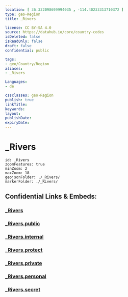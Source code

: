 ```yaml
---
location: [ 36.332098699994035 , -114.40233313710372 ] 
type: geo-Region
title: _Rivers

license: CC BY-SA 4.0
source: https://datahub.io/core/country-codes
isDeleted: false
isReadOnly: false
draft: false
confidential: public

tags:
- geo/Country/Region
aliases:
- _Rivers

Languages:
- de

cssclasses: geo-Region
publish: true
linkTitle: 
keywords: 
layout: 
publishDate: 
expiryDate: 
---
```


# _Rivers

```leaflet
id: _Rivers
zoomFeatures: true 
minZoom: 2 
maxZoom: 18
geojsonFolder: ./_Rivers/
markerFolder: ./_Rivers/
```


## Confidential Links & Embeds: 

### [_Rivers](/_Standards/Earth/Continent/America~North/USA/USA~Mountain/Arizona/Rivers~Arizona/_Rivers.md) 

### [_Rivers.public](/_public/Earth/Continent/America~North/USA/USA~Mountain/Arizona/Rivers~Arizona/_Rivers.public.md) 

### [_Rivers.internal](/_internal/Earth/Continent/America~North/USA/USA~Mountain/Arizona/Rivers~Arizona/_Rivers.internal.md) 

### [_Rivers.protect](/_protect/Earth/Continent/America~North/USA/USA~Mountain/Arizona/Rivers~Arizona/_Rivers.protect.md) 

### [_Rivers.private](/_private/Earth/Continent/America~North/USA/USA~Mountain/Arizona/Rivers~Arizona/_Rivers.private.md) 

### [_Rivers.personal](/_personal/Earth/Continent/America~North/USA/USA~Mountain/Arizona/Rivers~Arizona/_Rivers.personal.md) 

### [_Rivers.secret](/_secret/Earth/Continent/America~North/USA/USA~Mountain/Arizona/Rivers~Arizona/_Rivers.secret.md)

